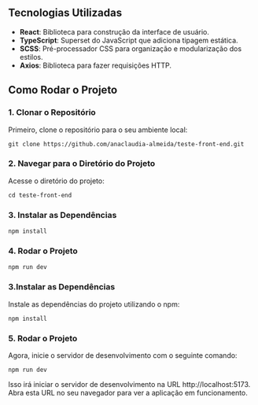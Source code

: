 ## Tecnologias Utilizadas

- **React**: Biblioteca para construção da interface de usuário.
- **TypeScript**: Superset do JavaScript que adiciona tipagem estática.
- **SCSS**: Pré-processador CSS para organização e modularização dos estilos.
- **Axios**: Biblioteca para fazer requisições HTTP.

## Como Rodar o Projeto

### 1. Clonar o Repositório

Primeiro, clone o repositório para o seu ambiente local:

```shell
git clone https://github.com/anaclaudia-almeida/teste-front-end.git
```

### 2. Navegar para o Diretório do Projeto

Acesse o diretório do projeto:

```shell
cd teste-front-end
```

### 3. Instalar as Dependências

```shell
npm install
```

### 4. Rodar o Projeto

```shell
npm run dev
```

### 3.Instalar as Dependências
Instale as dependências do projeto utilizando o npm:

```shell 
npm install
```

### 5. Rodar o Projeto
Agora, inicie o servidor de desenvolvimento com o seguinte comando:

```shell 
npm run dev
```

Isso irá iniciar o servidor de desenvolvimento na URL http://localhost:5173. 
Abra esta URL no seu navegador para ver a aplicação em funcionamento.
